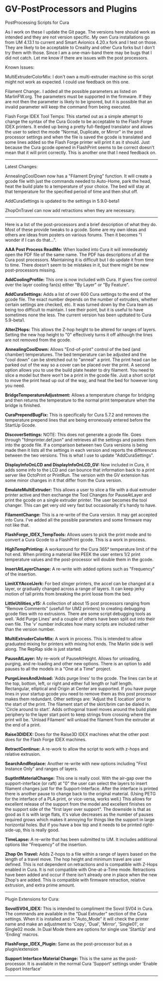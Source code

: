 # GV-PostProcessors and Plugins
 PostProcessing Scripts for Cura

As I work on these I update the Git page.  The versions here should work as intended and they are not version specific.  My own Cura installations go from UM 4.13.1 to current and Smart Avionics 4.20.x fork and I test on those.  They are likely to be acceptable to Creality and other Cura forks but I don't try them with those.  Since I am a one-man-band there may be bugs that I did not catch.  Let me know if there are issues with the post processors.

Known Issues:

MultiExtruderColorMix:
    I don't own a multi-extruder machine so this script might not work as expected.  I could use feedback on this one.
	
Filament Change:.
    I added all the possible parameters as listed on MarlinFW.org.  The parameters must be supported in the firmware.  If they are not then the parameter is likely to be ignored, but it is possible that an invalid parameter will keep the command from being executed.
	
Flash Forge IDEX Tool Temps:
    This started out as a simple attempt to change the syntax of the Cura Gcode to be acceptable to the Flash Forge IDEX printers.  It ended up being a pretty full-fledged translator and allows the user to select the mode "Normal, Duplicate, or Mirror" in the post processor settings and when the file is saved the gcode is translated and some lines added so the Flash Forge printer will print it as it should.  Just because the Cura gcode opened in FlashPrint seems to be correct doesn't mean that it will print correctly.  This is another one that I need feedback on.

-----------------------------------------------------------------------------
Latest Changes:

AnnealingCoolDown now has a "Filament Drying" function.  It will create a gcode file with just the commands needed to Auto-Home, park the head, heat the build plate to a temperature of your choice.  The bed will stay at that temperature for the specified period of time and then shut off.

AddCuraSettings is updated to the settings in 5.9.0-beta1

ZhopOnTravel can now add retractions when they are necessary.

-----------------------------------------------------------------------------
Here is a list of the post-processors and a brief description of what they do.
Most of these provide tweaks to a gcode.  Some are my own ideas and others are ideas from posters on various forums.  Then it becomes "I wonder if I can do that...".

**AAA Post Process ReadMe:**
	When loaded into Cura it will immedeately open the PDF file of the same name.  The PDF has descriptions of all the Cura post processors.  Maintaining it is difficult but I do update it from time to time.  There doesn't seem to be mistakes in it, but there might be new post-processors missing.

**AddCoolingProfile:**
	This one is now included with Cura.  If gives fine control over the layer cooling fan(s) either "By Layer" or "By Feature".

**AddCuraSettings:**
	Adds a list of over 600 Cura settings to the end of the gcode file.  The exact number depends on the number of extruders, whether certain settings are checked, etc.  It was turned down by the Cura team as being too difficult to maintain.  I see their point, but it is useful to have sometimes none the less.  The current version has been updtated to Cura 5.9-beta1.

**AlterZHops:**
	This allows the Z-hop height to be altered for ranges of layers.  Setting the new hop height to "0" effectively turns it off although the lines are not removed from the gcode.

**AnnealingCoolDown:**
	Allows "End-of-print" control of the bed (and chamber) temperatures.  The bed temperature can be adjusted and the "cool down" can be stretched out to "anneal" a print.  The print head can be parked out of the way so a cover can be placed over the print.
	A second option allows you to use the build plate heater to dry filament.  You need to slice a model but there won't be a print in the gcode file.  Just a short script to move the print head up out of the way, and heat the bed for however long you need.

**BridgeTemperatureAdjustment:**
	Allows a temperature change for bridging and then returns the temperature to the normal print temperature when the bridge is finished.

**CuraPrependBugFix:**
	This is specifically for Cura 5.7.2 and removes the temperature prepend lines that are being erroneously entered before the StartUp Gcode.
	
**DiscoverSettings:**
    NOTE:  This does not generate a gcode file.
	Goes through "fdmprinter.def.json" and retrieves all the settings and pastes them into the gcode file.  If a comparison between two Cura versions is being made then it lists all the settings in each version and reports the differences between the two versions.  This is what I use to update "AddCuraSettings".

**DisplayInfoOnLCD and DisplayInfoOnLCD_GV:**
	Now included in Cura, it adds some info to the LCD and can bounce that information back to a print server like OctoPrint or PrintRun.  The version with the GV extension has some minor changes in it that differ from the Cura version.

**EmulateMultiExtruder:**
	This allows a user to slice a file with a dual extruder printer active and then exchange the Tool Changes for PauseAtLayer and print the gcode on a single extruder printer.  The user becomes the tool changer.  This can get very old very fast but occasionally it's handy to have.

**FilamentChange:**
	This is a re-write of the Cura version.  It may get accepted into Cura.  I've added all the possible parameters and some firmware may not like that.

**FlashForge_IDEX_TempTools:**
	Allows users to pick the print mode and to convert a Cura Gcode to a FlashPrint gcode.  This is a work in process.

**HighTempPrinting:**
	A workaround for the Cura 365° temperature limit of the hot end.  When printing a material like PEEK the user enters 1/2 print temperature values and the post-processor will double them in the gcode.

**InsertAtLayerChange:**
	A re-write with added options such as "Frequency" of the insertion.

**LimitXYAccelJerk:**
	For bed slinger printers, the accel can be changed at a layer, or gradually changed across a range of layers.  It can keep jerky motion of tall prints from breaking the print loose from the bed.

**LittleUtilities_v15:**
	A collection of about 15 post processors ranging from "Remove Comments" (usefull for UM2 printers) to creating debugging gcode files with no extrusions.  There are some script debugging tools as well.  'Add Purge Lines' and a couple of others have been split out into their own file.  The 'v' number indicates how many scripts are included rather than the version number.

**MultiExtruderColorMix:**
	A work in process.  This is intended to allow graduated mixing for printers with mixing hot ends.  The Marlin side is well along.  The RepRap side is just started.

**PauseAtLayer:**
	My re-work of PauseAtHeight.  Allows for unloading, purging, and re-loading and other new options.  There is an option to add pauses to all the models in a "One at a Time" project.

**PurgeLinesAndUnload:**
	'Adds purge lines' to the gcode.  The lines can be at the top, bottom, left, or right and either full length or half length.  Rectangular, elliptical and Origin at Center are supported.  If you have purge lines in your startup gcode you need to remove them as this post processor makes them redundant.
	Other settings are:
	'Adjust the E location' prior to the start of the print.  The filament start of the skirt/brim can be dialed in.
	'Circle around to start'.  Adds orthogonal travel moves around the build plate periphery to the layer start point to keep strings from crossing where the print will be.
	'Unload FIlament' will unload the filament from the extruder at the end of a print.	

**Raise3DIDEX:**
	Does for the Raise3D IDEX machines what the other post does for the Flash Forge IDEX machines.

**RetractContinue:**
	A re-work to allow the script to work with z-hops and relative extrusion.

**SearchAndReplace:**
	Another re-write with new options including "First Instance Only" and ranges of layers.

**SuptIntMaterialChange:**
	This one is really cool.  With the air-gap over the support-interface (or raft) at "0" the user can select the layers to insert filament changes just for the Support-Interface.  After the interface is printed there is another pause to change back to the original material.  (Using PETG for the interface of a PLA print, or vice-versa, works well.)  This allows for excellent release of the support from the model and excellent finishes on the support side of the "first layer over support".  The downside is that as good as it is with large flats, it's value decreases as the number of pauses required grows which makes it annoying for things like the support in large horizontal holes.  But if you have a box top and it needs to be printed right-side-up, this is really good.

**TimeLapse:**
	A re-write that has been submitted to UM.  It includes additional options like "Frequency" of the insertion.
	
**Zhop On Travel:**
	Adds Z-hops to a file within a range of layers based on the length of a travel move.  The hop height and minimum travel are user defined.  This is not dependent on retractions and is compatible with Z-Hops enabled in Cura.  It is not compatible with One-at-a-Time mode.
	Retractions have been added and occur if there isn't already one in place when the new Zhop's are added.
	This is compatible with firmware retraction, relative extrusion, and extra prime amount.

-----------------------------------------------------------------------------
Plugin Extensions for Cura:

**SovolSV04_IDEX:**
	This is intended to compliment the Sovol SV04 in Cura.  The commands are available in the "Dual Extruder" section of the Cura settings.
	When it is installed and in "Auto_Mode" it will check the printer name and make an adjustment to 'Copy', 'Dual', 'Mirror', 'Single01', or Single02 mode.  In Dual Mode there are options for single use 'StartUp' and 'Ending' macros.
	
**FlashForge_IDEX_Plugin:** 
	Same as the post-processor but as a plugin/extension

**Support Interface Material Change:** 
	This is the same as the post-processor.  It is available in the normal Cura 'Support' settings under 'Enable Support Interface'
	
-----------------------------------------------------------------------------

